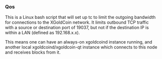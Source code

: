 ### Qos ###

This is a Linux bash script that will set up tc to limit the outgoing bandwidth for connections to the XGoldCoin network. It limits outbound TCP traffic with a source or destination port of 19037, but not if the destination IP is within a LAN (defined as 192.168.x.x).

This means one can have an always-on xgoldcoind instance running, and another local xgoldcoind/xgoldcoin-qt instance which connects to this node and receives blocks from it.
